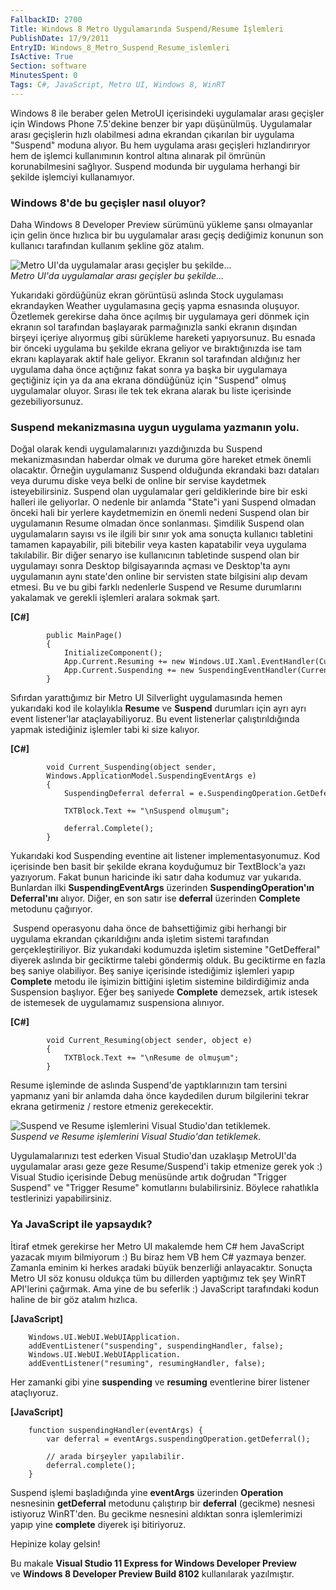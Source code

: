 ```yaml
---
FallbackID: 2700
Title: Windows 8 Metro Uygulamarında Suspend/Resume İşlemleri
PublishDate: 17/9/2011
EntryID: Windows_8_Metro_Suspend_Resume_islemleri
IsActive: True
Section: software
MinutesSpent: 0
Tags: C#, JavaScript, Metro UI, Windows 8, WinRT
---
```

Windows 8 ile beraber gelen MetroUI içerisindeki uygulamalar arası
geçişler için Windows Phone 7.5'dekine benzer bir yapı düşünülmüş.
Uygulamalar arası geçişlerin hızlı olabilmesi adına ekrandan çıkarılan
bir uygulama "Suspend" moduna alıyor. Bu hem uygulama arası geçişleri
hızlandırıryor hem de işlemci kullanımının kontrol altına alınarak pil
ömrünün korunabilmesini sağlıyor. Suspend modunda bir uygulama herhangi
bir şekilde işlemciyi kullanamıyor.

### Windows 8'de bu geçişler nasıl oluyor?

Daha Windows 8 Developer Preview sürümünü yükleme şansı olmayanlar için
gelin önce hızlıca bir bu uygulamalar arası geçiş dediğimiz konunun son
kullanıcı tarafından kullanım şekline göz atalım.

![Metro UI'da uygulamalar arası geçişler bu
şekilde...](media/Windows_8_Metro_Suspend_Resume_islemleri/metroui_uygulama_gecisleri.jpg)\
*Metro UI'da uygulamalar arası geçişler bu şekilde...*

Yukarıdaki gördüğünüz ekran görüntüsü aslında Stock uygulaması
ekrandayken Weather uygulamasına geçiş yapma esnasında oluşuyor.
Özetlemek gerekirse daha önce açılmış bir uygulamaya geri dönmek için
ekranın sol tarafından başlayarak parmağınızla sanki ekranın dışından
birşeyi içeriye alıyormuş gibi sürükleme hareketi yapıyorsunuz. Bu
esnada bir önceki uygulama bu şekilde ekrana geliyor ve bıraktığınızda
ise tam ekranı kaplayarak aktif hale geliyor. Ekranın sol tarafından
aldığınız her uygulama daha önce açtığınız fakat sonra ya başka bir
uygulamaya geçtiğiniz için ya da ana ekrana döndüğünüz için "Suspend"
olmuş uygulamalar oluyor. Sırası ile tek tek ekrana alarak bu liste
içerisinde gezebiliyorsunuz.

### Suspend mekanizmasına uygun uygulama yazmanın yolu.

Doğal olarak kendi uygulamalarınızı yazdığınızda bu Suspend
mekanizmasından haberdar olmak ve duruma göre hareket etmek önemli
olacaktır. Örneğin uygulamanız Suspend olduğunda ekrandaki bazı dataları
veya durumu diske veya belki de online bir servise kaydetmek
isteyebilirsiniz. Suspend olan uygulamalar geri geldiklerinde bire bir
eski halleri ile geliyorlar. O nedenle bir anlamda "State"i yani Suspend
olmadan önceki hali bir yerlere kaydetmemizin en önemli nedeni Suspend
olan bir uygulamanın Resume olmadan önce sonlanması. Şimdilik Suspend
olan uygulamaların sayısı vs ile ilgili bir sınır yok ama sonuçta
kullanıcı tabletini tamamen kapayabilir, pili bitebilir veya kasten
kapatabilir veya uygulama takılabilir. Bir diğer senaryo ise
kullanıcının tabletinde suspend olan bir uygulamayı sonra Desktop
bilgisayarında açması ve Desktop'ta aynı uygulamanın aynı state'den
online bir servisten state bilgisini alıp devam etmesi. Bu ve bu gibi
farklı nedenlerle Suspend ve Resume durumlarını yakalamak ve gerekli
işlemleri aralara sokmak şart.

**[C\#]**

``` {style="font-family: Consolas; font-size: 13; color: black; background: white;"}
        public MainPage()
        {
            InitializeComponent();
            App.Current.Resuming += new Windows.UI.Xaml.EventHandler(Current_Resuming);
            App.Current.Suspending += new SuspendingEventHandler(Current_Suspending);
        }
```

Sıfırdan yarattığımız bir Metro UI Silverlight uygulamasında hemen
yukarıdaki kod ile kolaylıkla **Resume** ve **Suspend** durumları için
ayrı ayrı event listener'lar ataçlayabiliyoruz. Bu event listenerlar
çalıştırıldığında yapmak istediğiniz işlemler tabi ki size kalıyor.

**[C\#]**

``` {style="font-family: Consolas; font-size: 13; color: black; background: white;"}
        void Current_Suspending(object sender, 
        Windows.ApplicationModel.SuspendingEventArgs e)
        {
            SuspendingDeferral deferral = e.SuspendingOperation.GetDeferral();
 
            TXTBlock.Text += "\nSuspend olmuşum";
 
            deferral.Complete();
        }
```

Yukarıdaki kod Suspending eventine ait listener implementasyonumuz. Kod
içerisinde ben basit bir şekilde ekrana koyduğumuz bir TextBlock'a yazı
yazıyorum. Fakat bunun haricinde iki satır daha kodumuz var yukarıda.
Bunlardan ilki **SuspendingEventArgs** üzerinden
**SuspendingOperation'ın** **Deferral'ını** alıyor. Diğer, en son satır
ise **deferral** üzerinden **Complete** metodunu çağırıyor.

 Suspend operasyonu daha önce de bahsettiğimiz gibi herhangi bir
uygulama ekrandan çıkarıldığını anda işletim sistemi tarafından
gerçekleştiriliyor. Biz yukarıdaki kodumuzda işletim sistemine
"GetDefferal" diyerek aslında bir geciktirme talebi göndermiş olduk. Bu
geciktirme en fazla beş saniye olabiliyor. Beş saniye içerisinde
istediğimiz işlemleri yapıp **Complete** metodu ile işimizin bittiğini
işletim sistemine bildirdiğimiz anda Suspension başlıyor. Eğer beş
saniyede **Complete** demezsek, artık istesek de istemesek de
uygulamamız suspensiona alınıyor.

**[C\#]**

``` {style="font-family: Consolas; font-size: 13; color: black; background: white;"}
        void Current_Resuming(object sender, object e)
        {
            TXTBlock.Text += "\nResume de olmuşum";
        }
```

Resume işleminde de aslında Suspend'de yaptıklarınızın tam tersini
yapmanız yani bir anlamda daha önce kaydedilen durum bilgilerini tekrar
ekrana getirmeniz / restore etmeniz gerekecektir.

![Suspend ve Resume işlemlerini Visual Studio'dan
tetiklemek.](media/Windows_8_Metro_Suspend_Resume_islemleri/suspend_trigger.png)\
*Suspend ve Resume işlemlerini Visual Studio'dan tetiklemek.*

Uygulamalarınızı test ederken Visual Studio'dan uzaklaşıp MetroUI'da
uygulamalar arası geze geze Resume/Suspend'i takip etmenize gerek yok :)
Visual Studio içerisinde Debug menüsünde artık doğrudan "Trigger
Suspend" ve "Trigger Resume" komutlarını bulabilirsiniz. Böylece
rahatlıkla testlerinizi yapabilirsiniz.

### Ya JavaScript ile yapsaydık?

İtiraf etmek gerekirse her Metro UI makalemde hem C\# hem JavaScript
yazacak mıyım bilmiyorum :) Bu biraz hem VB hem C\# yazmaya benzer.
Zamanla eminim ki herkes aradaki büyük benzerliği anlayacaktır. Sonuçta
Metro UI söz konusu oldukça tüm bu dillerden yaptığımız tek şey WinRT
API'lerini çağırmak. Ama yine de bu seferlik :) JavaScript tarafındaki
kodun haline de bir göz atalım hızlıca.

**[JavaScript]**

``` {style="font-family: Consolas; font-size: 13; color: black; background: white;"}
    Windows.UI.WebUI.WebUIApplication.
    addEventListener("suspending", suspendingHandler, false);
    Windows.UI.WebUI.WebUIApplication.
    addEventListener("resuming", resumingHandler, false);
```

Her zamanki gibi yine **suspending** ve **resuming** eventlerine birer
listener ataçlıyoruz.

**[JavaScript]**

``` {style="font-family: Consolas; font-size: 13; color: black; background: white;"}
    function suspendingHandler(eventArgs) {
        var deferral = eventArgs.suspendingOperation.getDeferral();
 
        // arada birşeyler yapılabilir.
        deferral.complete();
    }
```

Suspend işlemi başladığında yine **eventArgs** üzerinden **Operation**
nesnesinin **getDeferral** metodunu çalıştırıp bir **deferral**
(gecikme) nesnesi istiyoruz WinRT'den. Bu gecikme nesnesini aldıktan
sonra işlemlerimizi yapıp yine **complete** diyerek işi bitiriyoruz.

Hepinize kolay gelsin!

Bu makale **Visual Studio 11 Express for Windows Developer Preview**\
ve **Windows 8 Developer Preview Build 8102** kullanılarak yazılmıştır.



